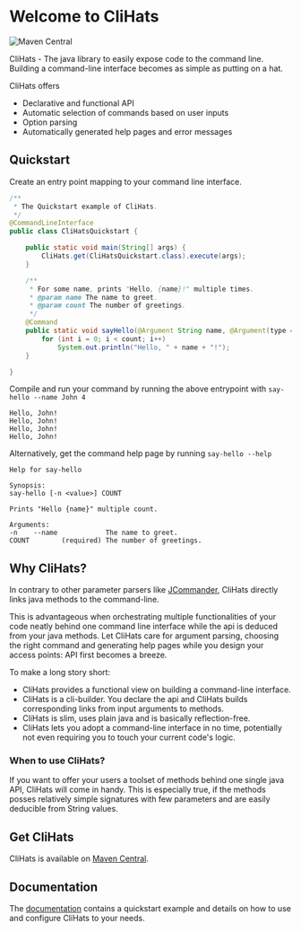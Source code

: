 # Welcome to CliHats

![Maven Central](https://img.shields.io/maven-central/v/io.github.johannesbuchholz/clihats)

<!-- tag::readme-intro[] -->
CliHats - The java library to easily expose code to the command line. Building a command-line interface becomes as simple as putting on a hat.
<!--  end::readme-intro[] -->

CliHats offers
<!-- tag::readme-offers[] -->
- Declarative and functional API
- Automatic selection of commands based on user inputs
- Option parsing
- Automatically generated help pages and error messages
<!-- end::readme-offers[] -->

## Quickstart
Create an entry point mapping to your command line interface.
```java
/**
 * The Quickstart example of CliHats.
 */
@CommandLineInterface
public class CliHatsQuickstart {

    public static void main(String[] args) {
        CliHats.get(CliHatsQuickstart.class).execute(args);
    }

    /**
     * For some name, prints "Hello, {name}!" multiple times.
     * @param name The name to greet.
     * @param count The number of greetings.
     */
    @Command
    public static void sayHello(@Argument String name, @Argument(type = Argument.Type.OPERAND, necessity = Argument.Necessity.REQUIRED) Integer count) {
        for (int i = 0; i < count; i++)
            System.out.println("Hello, " + name + "!");
    }

}
```

Compile and run your command by running the above entrypoint with `say-hello --name John 4`
```
Hello, John!
Hello, John!
Hello, John!
Hello, John!
```

Alternatively, get the command help page by running `say-hello --help`
```
Help for say-hello                                                              

Synopsis:
say-hello [-n <value>] COUNT

Prints "Hello {name}" multiple count.                                           

Arguments:                                                                      
-n    --name            The name to greet.      
COUNT        (required) The number of greetings.
```

## Why CliHats?

In contrary to other parameter parsers like [JCommander](https://github.com/cbeust/jcommander), CliHats directly links java methods to the command-line.

This is advantageous when orchestrating multiple functionalities of your code neatly behind one command line interface while the api is deduced from your java methods.
Let CliHats care for argument parsing, choosing the right command and generating help pages while you design your access points: API first becomes a breeze.

To make a long story short:
- CliHats provides a functional view on building a command-line interface.
- CliHats is a cli-builder. You declare the api and CliHats builds corresponding links from input arguments to methods.
- CliHats is slim, uses plain java and is basically reflection-free.
- CliHats lets you adopt a command-line interface in no time, potentially not even requiring you to touch your current code's logic.

### When to use CliHats?
If you want to offer your users a toolset of methods behind one single java API, CliHats will come in handy. 
This is especially true, if the methods posses relatively simple signatures with few parameters and are easily deducible from String values.

## Get CliHats
CliHats is available on [Maven Central](https://mvnrepository.com/artifact/io.github.johannesbuchholz/clihats).

## Documentation
The [documentation](https://johannesbuchholz.github.io/clihats/doc.html) contains a quickstart example and details on how to use and configure CliHats to your needs. 